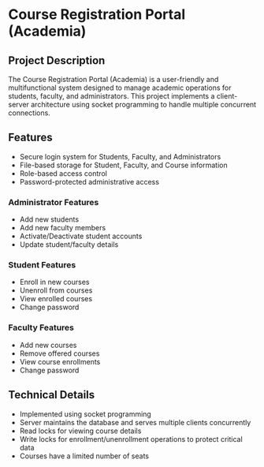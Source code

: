 # Course Registration Portal (Academia)

## Project Description

The Course Registration Portal (Academia) is a user-friendly and multifunctional system designed to manage academic operations for students, faculty, and administrators. This project implements a client-server architecture using socket programming to handle multiple concurrent connections.

## Features

- Secure login system for Students, Faculty, and Administrators
- File-based storage for Student, Faculty, and Course information
- Role-based access control
- Password-protected administrative access

### Administrator Features
- Add new students
- Add new faculty members
- Activate/Deactivate student accounts
- Update student/faculty details

### Student Features
- Enroll in new courses
- Unenroll from courses
- View enrolled courses
- Change password

### Faculty Features
- Add new courses
- Remove offered courses
- View course enrollments
- Change password

## Technical Details

- Implemented using socket programming
- Server maintains the database and serves multiple clients concurrently
- Read locks for viewing course details
- Write locks for enrollment/unenrollment operations to protect critical data
- Courses have a limited number of seats
